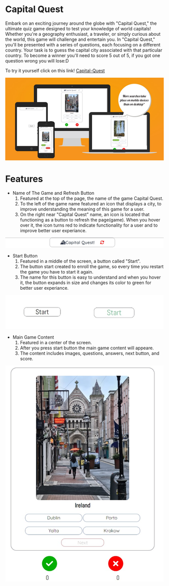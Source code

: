 # Capital Quest

Embark on an exciting journey around the globe with "Capital Quest," the ultimate quiz game designed to test your knowledge of world capitals! Whether you're a geography enthusiast, a traveler, or simply curious about the world, this game will challenge and entertain you.
In "Capital Quest," you'll be presented with a series of questions, each focusing on a different country. Your task is to guess the capital city associated with that particular country. To become a winner you'll need to score 5 out of 5, if you got one question wrong you will lose:D

To try it yourself click on this link! [Capital-Quest](https://vitalii-chepurnyi.github.io/quiz-game-capital/)


![Alt text](assets/images/capital-quest1.jpg)

# Features

<ul>
    <li>Name of The Game and Refresh Button
        <ol>
            <li>Featured at the top of the page, the name of the game Capital Quest.
            <li>To the left of the game name featured an icon that displays a city, to improve understanding the meaning of this game for a user.
            <li>On the right near "Capital Quest" name, an icon is located that functioning as a button to refresh the page(game). When you hover over it, the icon turns red 
            to indicate functionality for a user and to improve better user experiance.
        </ol>
</ul>

![Alt text](assets/images/gamename-refresh.jpg)

<ul>
    <li>Start Button
        <ol>
            <li>Featured in a middle of the screen, a button called "Start".
            <li>The button start created to enroll the game, so every time you restart the game you have to start it again.
            <li>The name for this button is easy to understand and when you hover it, the button expands in size and changes its color to green
            for better user experiance.
        </ol>
</ul>

![Alt text](assets/images/start-button.jpg)

<ul>
    <li>Main Game Content
        <ol>
            <li>Featured in a center of the screen.
            <li>After you press start button the main game content will appeare.
            <li>The content includes images, questions, answers, next button, and score.
        </ol>
</ul>

![Alt text](assets/images/main-content.jpg)